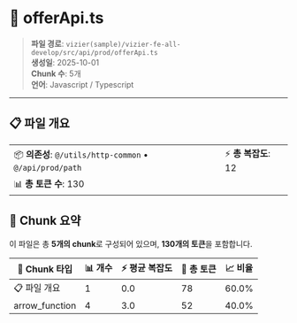 # 📄 offerApi.ts

> **파일 경로**: `vizier(sample)/vizier-fe-all-develop/src/api/prod/offerApi.ts`  
> **생성일**: 2025-10-01  
> **Chunk 수**: 5개  
> **언어**: Javascript / Typescript
---


## 📋 파일 개요

| | |
|--|--|
| 📦 **의존성**: `@/utils/http-common` • `@/api/prod/path` | ⚡ **총 복잡도**: 12 |
| 📊 **총 토큰 수**: 130 |  |






## 🧩 Chunk 요약

이 파일은 총 **5개의 chunk**로 구성되어 있으며, **130개의 토큰**을 포함합니다.

| 🧩 Chunk 타입 | 📊 개수 | ⚡ 평균 복잡도 | 📝 총 토큰 | 📈 비율 |
|---------------|--------|-------------|----------|--------|
| 📋 파일 개요 | 1 | 0.0 | 78 | 60.0% |
| arrow_function | 4 | 3.0 | 52 | 40.0% |

